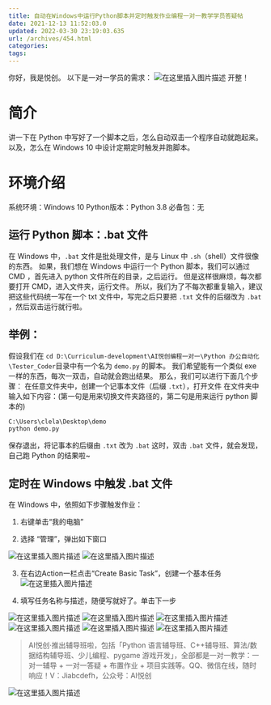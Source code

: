 ```yaml
---
title: 自动在Windows中运行Python脚本并定时触发作业编程一对一教学学员答疑帖
date: 2021-12-13 11:52:03.0
updated: 2022-03-30 23:19:03.635
url: /archives/454.html
categories: 
tags: 
---
```




你好，我是悦创。 以下是一对一学员的需求： ![在这里插入图片描述](https://img-blog.csdnimg.cn/915b1e19ec4d406f90b089f9a91b28cb.png) 开整！

# 简介

讲一下在 Python 中写好了一个脚本之后，怎么自动双击一个程序自动就跑起来。 以及，怎么在 Windows 10 中设计定期定时触发并跑脚本。

# 环境介绍

系统环境：Windows 10 Python版本：Python 3.8 必备包：无

## 运行 Python 脚本：.bat 文件

在 Windows 中，`.bat` 文件是批处理文件，是与 Linux 中 `.sh`（shell）文件很像的东西。 如果，我们想在 Windows 中运行一个 Python 脚本，我们可以通过 CMD ，首先进入 python 文件所在的目录，之后运行。 但是这样很麻烦，每次都要打开 CMD，进入文件夹，运行文件。 所以，我们为了不每次都重复输入，建议把这些代码统一写在一个 txt 文件中，写完之后只要把 `.txt` 文件的后缀改为 `.bat` ，然后双击运行就行啦。

## 举例：

假设我们在 `cd D:\Curriculum-development\AI悦创编程一对一\Python 办公自动化\Tester_Coder`目录中有一个名为 `demo.py` 的脚本。 我们希望能有一个类似 exe 一样的东西，每次一双击，自动就会跑出结果。 那么，我们可以进行下面几个步骤： 在任意文件夹中，创建一个记事本文件（后缀 `.txt`），打开文件 在文件夹中输入如下内容：(第一句是用来切换文件夹路径的，第二句是用来运行 python 脚本的)

```python
C:\Users\clela\Desktop\demo
python demo.py
```

保存退出，将记事本的后缀由 `.txt` 改为 `.bat` 这时，双击 `.bat` 文件，就会发现，自己跑 Python 的结果啦~

## 定时在 Windows 中触发 .bat 文件

在 Windows 中，依照如下步骤触发作业：

1.  右键单击“我的电脑”
    
2.  选择 “管理”，弹出如下窗口
    

![在这里插入图片描述](https://img-blog.csdnimg.cn/eb34af9712874fcb94b6f09fd090d484.png) ![在这里插入图片描述](https://img-blog.csdnimg.cn/5d41cc5bb03848cbb14b8b72bc89ddc1.png)

3.  在右边Action一栏点击“Create Basic Task”，创建一个基本任务 ![在这里插入图片描述](https://img-blog.csdnimg.cn/8a8304694ee24169a8d816b0a3d34954.png)
    
4.  填写任务名称与描述，随便写就好了。单击下一步
    

![在这里插入图片描述](https://img-blog.csdnimg.cn/91bc691500734cdeb149bea5dd6d6dd5.png) ![在这里插入图片描述](https://img-blog.csdnimg.cn/ba740d7e92f14efa9a8d05717f20e51a.png) ![在这里插入图片描述](https://img-blog.csdnimg.cn/04a62a22a3144c8fbeeb16385dac8d4e.png) ![在这里插入图片描述](https://img-blog.csdnimg.cn/006f7a6c8efe4966b45ef8f704ef8364.png) ![在这里插入图片描述](https://img-blog.csdnimg.cn/79adf27cb52d4918accb1b9e093262de.png) ![在这里插入图片描述](https://img-blog.csdnimg.cn/bb2b51d15c534cd1b0e9f18907514b6a.png)

> AI悦创·推出辅导班啦，包括「Python 语言辅导班、C++辅导班、算法/数据结构辅导班、少儿编程、pygame 游戏开发」，全部都是一对一教学：一对一辅导 + 一对一答疑 + 布置作业 + 项目实践等。QQ、微信在线，随时响应！V：Jiabcdefh，公众号：AI悦创

![在这里插入图片描述](https://img-blog.csdnimg.cn/dca3cbc0be964603b79b09ce353a0173.png)